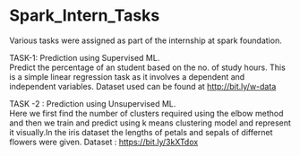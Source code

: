 # Spark_Intern_Tasks
Various tasks were assigned as part of the internship at spark foundation.


TASK-1: Prediction using Supervised ML.\
Predict the percentage of an student based on the no. of study hours. This is a simple linear regression task as it involves a dependent and independent variables. Dataset used can be found at http://bit.ly/w-data

TASK -2 : Prediction using Unsupervised ML.\
Here we first find the number of clusters required using the elbow method and then we train and predict using k means clustering model and represent it visually.In the iris dataset the lengths of petals and sepals of differnet flowers were given. Dataset : https://bit.ly/3kXTdox

